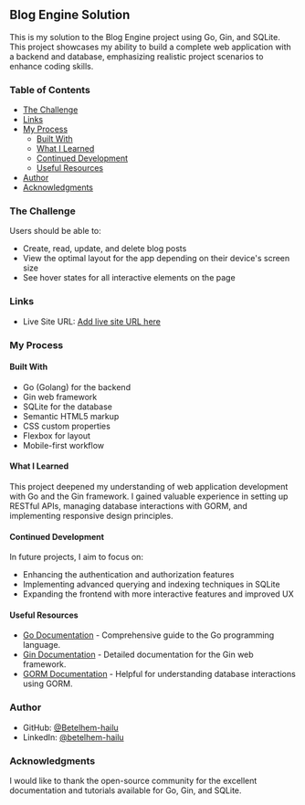 ## Blog Engine Solution

This is my solution to the Blog Engine project using Go, Gin, and SQLite. This project showcases my ability to build a complete web application with a backend and database, emphasizing realistic project scenarios to enhance coding skills.

### Table of Contents

- [The Challenge](#the-challenge)
- [Links](#links)
- [My Process](#my-process)
  - [Built With](#built-with)
  - [What I Learned](#what-i-learned)
  - [Continued Development](#continued-development)
  - [Useful Resources](#useful-resources)
- [Author](#author)
- [Acknowledgments](#acknowledgments)

### The Challenge

Users should be able to:

- Create, read, update, and delete blog posts
- View the optimal layout for the app depending on their device's screen size
- See hover states for all interactive elements on the page

### Links

- Live Site URL: [Add live site URL here](#)

### My Process

#### Built With

- Go (Golang) for the backend
- Gin web framework
- SQLite for the database
- Semantic HTML5 markup
- CSS custom properties
- Flexbox for layout
- Mobile-first workflow

#### What I Learned

This project deepened my understanding of web application development with Go and the Gin framework. I gained valuable experience in setting up RESTful APIs, managing database interactions with GORM, and implementing responsive design principles.

#### Continued Development

In future projects, I aim to focus on:

- Enhancing the authentication and authorization features
- Implementing advanced querying and indexing techniques in SQLite
- Expanding the frontend with more interactive features and improved UX

#### Useful Resources

- [Go Documentation](https://golang.org/doc/) - Comprehensive guide to the Go programming language.
- [Gin Documentation](https://gin-gonic.com/docs/) - Detailed documentation for the Gin web framework.
- [GORM Documentation](https://gorm.io/docs/) - Helpful for understanding database interactions using GORM.

### Author

- GitHub: [@Betelhem-hailu](#)
- LinkedIn: [@betelhem-hailu](#)

### Acknowledgments

I would like to thank the open-source community for the excellent documentation and tutorials available for Go, Gin, and SQLite. 